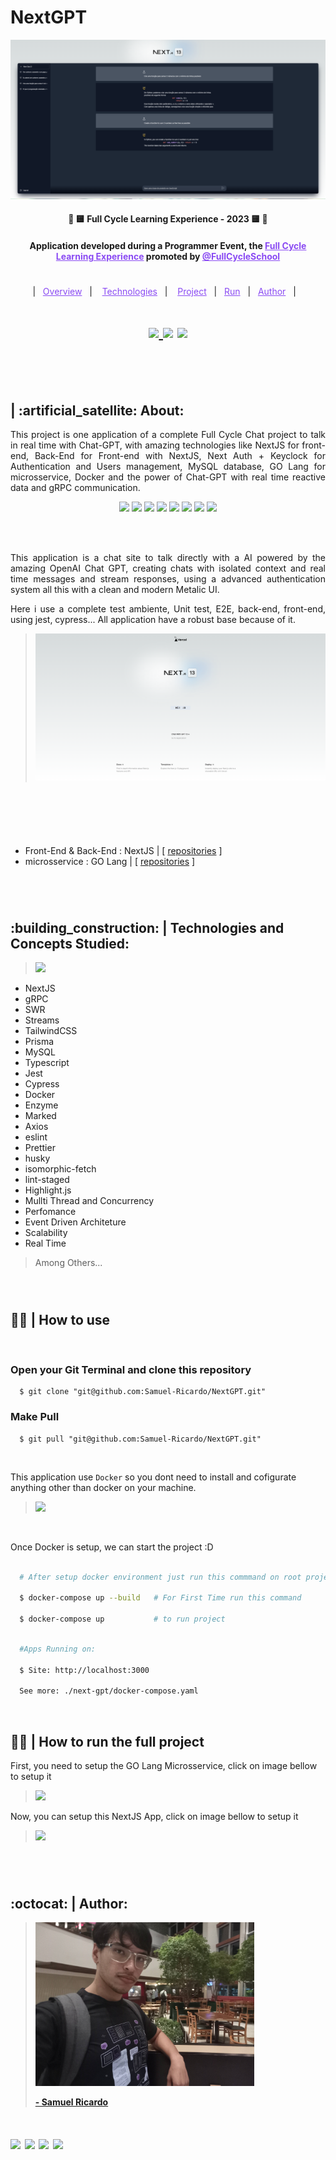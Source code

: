 # NextGPT
<p align="center"> 
  <a href="https://fullcycle.com.br/" target="_blank">
    <img width="auto" src="./readme_file/image.png"/>
  </a> 
</p>

<h4 align="center" >🚀 🟨 Full Cycle Learning Experience - 2023 🟨 🚀</h4>

<h4 align="center">
  Application developed during a Programmer Event, the <a style="color: #8a4af3;" href="https://github.com/search?q=full%20cycle%20learning%20experience&type=repositories" target="_blank">Full Cycle Learning Experience</a> promoted by <a style="color: #8a4af3;" href="https://fullcycle.com.br/" target="_blank">@FullCycleSchool</a>
</h4>

#

<p align="center">
  |&nbsp;&nbsp;
  <a style="color: #8a4af3;" href="#project">Overview</a>&nbsp;&nbsp;&nbsp;|&nbsp;&nbsp;&nbsp;
  <a style="color: #8a4af3;" href="#techs">Technologies</a>&nbsp;&nbsp;&nbsp;|&nbsp;&nbsp;&nbsp;
  <a style="color: #8a4af3;" href="#app">Project</a>&nbsp;&nbsp;&nbsp;|&nbsp;&nbsp;
  <a style="color: #8a4af3;" href="#run-project">Run</a>&nbsp;&nbsp;&nbsp;|&nbsp;&nbsp;
  <a style="color: #8a4af3;" href="#author">Author</a>&nbsp;&nbsp;&nbsp;|&nbsp;&nbsp;&nbsp;
</p>

#

<h1 align="center">
  
  <a href="https://github.com/Samuel-Ricardo">
    <img src="https://img.shields.io/static/v1?label=&message=Samuel%20Ricardo&color=black&style=for-the-badge&logo=GITHUB"/>
  </a>

  <a herf="https://www.instagram.com/samuel_ricardo.ex/">
    <img src='https://img.shields.io/static/v1?label=&message=Samuel.ex&color=black&style=for-the-badge&logo=instagram'/> 
  </a>

  <a herf='https://www.linkedin.com/in/samuel-ricardo/'>
    <img src='https://img.shields.io/static/v1?label=&message=Samuel%20Ricardo&color=black&style=for-the-badge&logo=LinkedIn'/> 
  </a>

</h1>

<br>

<p id="project"/>

<br>

<h2>  | :artificial_satellite: About:  </h2>

<p align="justify">
    This project is one application of a complete Full Cycle Chat project to talk in real time with Chat-GPT, with amazing technologies like NextJS for front-end, Back-End for Front-end with NextJS, Next Auth + Keyclock for Authentication and Users management, MySQL database, GO Lang for microsservice, Docker and the power of Chat-GPT with real time reactive data and gRPC communication.
</p>

<p align="center">
  <img width="128px" src = "https://anch.ai/wp-content/uploads/2023/04/blog-new-chatgpt.png" />
  <img width="128px" src = "https://encrypted-tbn0.gstatic.com/images?q=tbn:ANd9GcSbsRJ8KR7ADqtND-a1upt8M0wAufo6NBpYw31g68Eytz-9uXF5u32ziWo8JjeQf7OmNC0&usqp=CAU"/>
  <img width="128px" src = "https://www.mundodocker.com.br/wp-content/uploads/2015/06/docker_facebook_share.png" />
  <img width="128px" src = "https://encrypted-tbn0.gstatic.com/images?q=tbn:ANd9GcSzKsNo97qflGoKifTQP6ztDT9tM-k2SIVsz7KV5vPsB0opSP00nLG6UIyy3oFSZDLkztA&usqp=CAU" />
  <img width="128px" src = "https://res.cloudinary.com/practicaldev/image/fetch/s--TpDTGYw5--/c_imagga_scale,f_auto,fl_progressive,h_900,q_auto,w_1600/https://dev-to-uploads.s3.amazonaws.com/uploads/articles/yuxiptjqj8pa4bvyffym.png" />
  <img width="128px" src = "https://devtools.com.br/blog/wp-content/uploads/2013/06/MySQL-Logo.wine_.png" />
  <img width="128px" src = "https://grpc.io/img/logos/grpc-icon-color.png" /> 
  <img width="128px" src = "https://www.materialize.pro/wp-content/uploads/2021/10/GOLANG.png" /> 
</p>

<br>
<br>

<p align="justify">
    This application is a chat site to talk directly with a AI powered by the amazing OpenAI Chat GPT, creating chats with isolated context and real time messages and stream responses, using a advanced authentication system all this with a clean and modern Metalic UI.
</p>

<p align="justify">
    Here i use a complete test ambiente, Unit test, E2E, back-end, front-end, using jest, cypress... All application have a robust base because of it.
</p>

> <a href="https://github.com/Samuel-Ricardo" target="_blank"> <img src="https://github.com/Samuel-Ricardo/GPT-Chat_Service/raw/main/readme_files/app_preview.png"> </a>

  <br>

#

<br/>

- Front-End & Back-End : NextJS | [ [repositories](https://github.com/Samuel-Ricardo/NextGPT) ]
- microsservice : GO Lang | [ [repositories](https://github.com/Samuel-Ricardo/GPT-Chat_Service) ]

#

<br>

<h2 id="techs">
  :building_construction: | Technologies and Concepts Studied:
</h2>

> <a href='https://nextjs.org/'> <img width="128px" src="https://nextjs.org/static/blog/next-13-4/twitter-card.png" /> </a>

- NextJS
- gRPC
- SWR
- Streams
- TailwindCSS
- Prisma
- MySQL
- Typescript
- Jest
- Cypress
- Docker
- Enzyme
- Marked
- Axios
- eslint
- Prettier
- husky
- isomorphic-fetch
- lint-staged
- Highlight.js
- Mullti Thread and Concurrency
- Perfomance
- Event Driven Architeture
- Scalability
- Real Time

> Among Others...

<br>

#


<h2 id="run-project"> 
   👨‍💻 | How to use
</h2>

<br>

### Open your Git Terminal and clone this repository

```git
  $ git clone "git@github.com:Samuel-Ricardo/NextGPT.git"
```

### Make Pull

```git
  $ git pull "git@github.com:Samuel-Ricardo/NextGPT.git"
```

<br>

This application use `Docker` so you dont need to install and cofigurate anything other than docker on your machine.

> <a target="_blank" href="https://www.docker.com/"> <img width="48px" src="https://cdn.jsdelivr.net/gh/devicons/devicon/icons/docker/docker-plain-wordmark.svg" /> </a>

<br>

Once Docker is setup, we can start the project :D

</p>

```bash

  # After setup docker environment just run this commmand on root project folder:

  $ docker-compose up --build   # For First Time run this command

  $ docker-compose up           # to run project


```

```bash

  #Apps Running on:

  $ Site: http://localhost:3000

  See more: ./next-gpt/docker-compose.yaml

```

<br>

<h2> 
   👨‍💻 | How to run the full project
</h2>

First, you need to setup the GO Lang Microsservice, click on image bellow to setup it

> <a target="_blank" href="https://github.com/Samuel-Ricardo/GPT-Chat_Service#------how-to-use"> <img width="128px" src="https://cdn.thenewstack.io/media/2022/05/57bb2a1f-golang.png"/> </a>

Now, you can setup this NextJS App, click on image bellow to setup it

> <a target="_blank" href="https://github.com/Samuel-Ricardo/NextGPT#run-project"> <img width="128px" src="https://wallpapercave.com/dwp1x/wp11846969.jpg"/> </a>

#

<br>

<h2 id="author">
  :octocat: | Author:  
</h2>

> <a target="_blank" href="https://www.linkedin.com/in/samuel-ricardo/"> <img width="350px" src="https://github.com/Samuel-Ricardo/bolao-da-copa/blob/main/readme_files/IMG_20220904_220148_188.jpg?raw=true"/> <br> <p> <b> - Samuel Ricardo</b> </p></a>

<h1>
  <a herf='https://github.com/Samuel-Ricardo'>
    <img src='https://img.shields.io/static/v1?label=&message=Samuel%20Ricardo&color=black&style=for-the-badge&logo=GITHUB'> 
  </a>
  
  <a herf='https://www.instagram.com/samuel_ricardo.ex/'>
    <img src='https://img.shields.io/static/v1?label=&message=Samuel.ex&color=black&style=for-the-badge&logo=instagram'> 
  </a>
  
  <a herf='https://twitter.com/SamuelR84144340'>
    <img src='https://img.shields.io/static/v1?label=&message=Samuel%20Ricardo&color=black&style=for-the-badge&logo=twitter'> 
  </a>
  
   <a herf='https://www.linkedin.com/in/samuel-ricardo/'>
    <img src='https://img.shields.io/static/v1?label=&message=Samuel%20Ricardo&color=black&style=for-the-badge&logo=LinkedIn'> 
  </a>
</h1>
